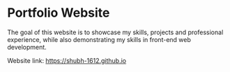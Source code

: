 # Portfolio Website

The goal of this website is to showcase my skills, projects and professional experience, while also demonstrating my skills in front-end web development.

Website link: https://shubh-1612.github.io
